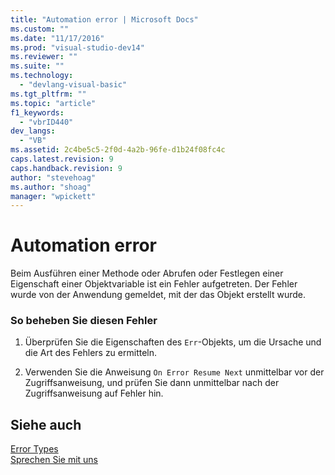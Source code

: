 ```yaml
---
title: "Automation error | Microsoft Docs"
ms.custom: ""
ms.date: "11/17/2016"
ms.prod: "visual-studio-dev14"
ms.reviewer: ""
ms.suite: ""
ms.technology: 
  - "devlang-visual-basic"
ms.tgt_pltfrm: ""
ms.topic: "article"
f1_keywords: 
  - "vbrID440"
dev_langs: 
  - "VB"
ms.assetid: 2c4be5c5-2f0d-4a2b-96fe-d1b24f08fc4c
caps.latest.revision: 9
caps.handback.revision: 9
author: "stevehoag"
ms.author: "shoag"
manager: "wpickett"
---
```

# Automation error
Beim Ausführen einer Methode oder Abrufen oder Festlegen einer Eigenschaft einer Objektvariable ist ein Fehler aufgetreten.  Der Fehler wurde von der Anwendung gemeldet, mit der das Objekt erstellt wurde.  
  
### So beheben Sie diesen Fehler  
  
1.  Überprüfen Sie die Eigenschaften des `Err`\-Objekts, um die Ursache und die Art des Fehlers zu ermitteln.  
  
2.  Verwenden Sie die Anweisung `On Error Resume Next` unmittelbar vor der Zugriffsanweisung, und prüfen Sie dann unmittelbar nach der Zugriffsanweisung auf Fehler hin.  
  
## Siehe auch  
 [Error Types](../../../visual-basic/programming-guide/language-features/error-types.md)   
 [Sprechen Sie mit uns](/visual-studio/ide/talk-to-us)
